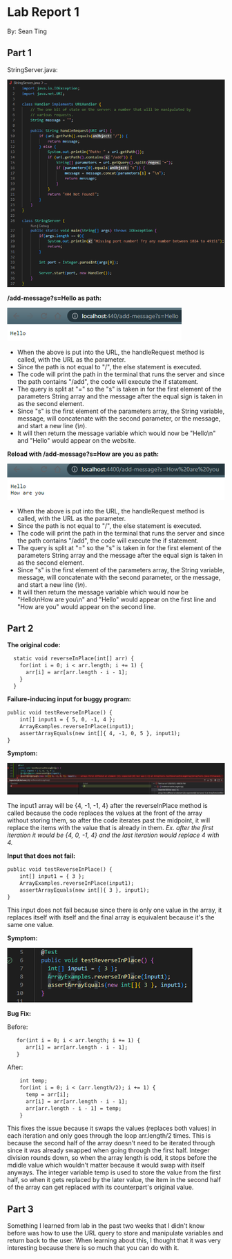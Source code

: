 # **Lab Report 1**
By: Sean Ting

## Part 1
StringServer.java:

![Image](StringServerSnippet.png)

**/add-message?s=Hello as path:**

![Image](AddMessageOne.png)

* When the above is put into the URL, the handleRequest method is called, with the URL as the parameter.
* Since the path is not equal to "/", the else statement is executed.
* The code will print the path in the terminal that runs the server and since the path contains "/add", the code will execute the if statement.
* The query is split at "=" so the "s" is taken in for the first element of the parameters String array and the message after the equal sign is taken in as the second element.
* Since "s" is the first element of the parameters array, the String variable, message, will concatenate with the second parameter, or the message, and start a new line (*\n*).
* It will then return the message variable which would now be "Hello\n" and "Hello" would appear on the website.

**Reload with /add-message?s=How are you as path:**

![Image](AddMessageTwo.png)

* When the above is put into the URL, the handleRequest method is called, with the URL as the parameter.
* Since the path is not equal to "/", the else statement is executed.
* The code will print the path in the terminal that runs the server and since the path contains "/add", the code will execute the if statement.
* The query is split at "=" so the "s" is taken in for the first element of the parameters String array and the message after the equal sign is taken in as the second element.
* Since "s" is the first element of the parameters array, the String variable, message, will concatenate with the second parameter, or the message, and start a new line (*\n*).
* It will then return the message variable which would now be "Hello\nHow are you\n" and "Hello" would appear on the first line and "How are you" would appear on the second line.

## Part 2

**The original code:**

```
  static void reverseInPlace(int[] arr) {
    for(int i = 0; i < arr.length; i += 1) {
      arr[i] = arr[arr.length - i - 1];
    }
  }
```

**Failure-inducing input for buggy program:**

```
public void testReverseInPlace() {
    int[] input1 = { 5, 0, -1, 4 };
    ArrayExamples.reverseInPlace(input1);
    assertArrayEquals(new int[]{ 4, -1, 0, 5 }, input1);
}
```

**Symptom:**

![Image](FailedJUnit.png)

The input1 array will be {4, -1, -1, 4} after the reverseInPlace method is called because the code replaces the values at the front of the array without storing them, so after the code iterates past the midpoint, it will replace the items with the value that is already in them. *Ex. after the first iteration it would be {4, 0, -1, 4} and the last iteration would replace 4 with 4.*



**Input that does not fail:**

```
public void testReverseInPlace() {
    int[] input1 = { 3 };
    ArrayExamples.reverseInPlace(input1);
    assertArrayEquals(new int[]{ 3 }, input1);
}
```

This input does not fail because since there is only one value in the array, it replaces itself with itself and the final array is equivalent because it's the same one value.

**Symptom:**

![Image](PassedJUnit.png)

**Bug Fix:**

Before:

```
   for(int i = 0; i < arr.length; i += 1) {
      arr[i] = arr[arr.length - i - 1];
   }
```

After:

```
    int temp;
    for(int i = 0; i < (arr.length/2); i += 1) {
      temp = arr[i];
      arr[i] = arr[arr.length - i - 1];
      arr[arr.length - i - 1] = temp;
    }
```

This fixes the issue because it swaps the values (replaces both values) in each iteration and only goes through the loop arr.length/2 times. This is because the second half of the array doesn't need to be iterated through since it was already swapped when going through the first half. Integer division rounds down, so when the array length is odd, it stops before the mdidle value which wouldn't matter because it would swap with itself anyways. The integer variable temp is used to store the value from the first half, so when it gets replaced by the later value, the item in the second half of the array can get replaced with its counterpart's original value.


## Part 3

Something I learned from lab in the past two weeks that I didn't know before was how to use the URL query to store and manipulate variables and return back to the user. When learning about this, I thought that it was very interesting because there is so much that you can do with it.
